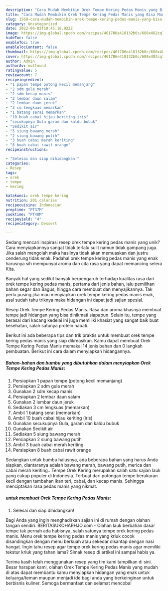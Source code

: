 ```yaml
---
description: "Cara Mudah Membikin Orek Tempe Kering Pedas Manis yang Bisa Manjain Lidah"
title: "Cara Mudah Membikin Orek Tempe Kering Pedas Manis yang Bisa Manjain Lidah"
slug: 1568-cara-mudah-membikin-orek-tempe-kering-pedas-manis-yang-bisa-manjain-lidah
category: Uncategorized
date: 2022-06-02T10:45:18.922Z
image: https://img-global.cpcdn.com/recipes/461786e418132b0c/680x482cq70/orek-tempe-kering-pedas-manis-foto-resep-utama.jpg
hideToc: false
enableToc: true
enableTocContent: false
thumbnail: https://img-global.cpcdn.com/recipes/461786e418132b0c/680x482cq70/orek-tempe-kering-pedas-manis-foto-resep-utama.jpg
cover: https://img-global.cpcdn.com/recipes/461786e418132b0c/680x482cq70/orek-tempe-kering-pedas-manis-foto-resep-utama.jpg
author: Admin
authorAv: notfound
ratingvalue: 5
reviewcount: 7
recipeingredient:
- "1 papan tempe potong kecil memanjang"
- "2 sdm gula merah"
- "2 sdm kecap manis"
- "2 lembar daun salam"
- "2 lembar daun jeruk"
- "3 cm lengkuas memarkan"
- "1 batang serai memarkan"
- "10 buah cabai hijau keriting iris"
- "secukupnya Gula garam dan kaldu bubuk"
- "Sedikit air"
- "5 siung bawang merah"
- "2 siung bawang putih"
- "3 buah cabai merah keriting"
- "8 buah cabai rawit orange"
recipeinstructions:

- "Selesai dan siap dihidangkan!"
categories:
- Resep
tags:
- orek
- tempe
- kering

katakunci: orek tempe kering 
nutrition: 201 calories
recipecuisine: Indonesian
preptime: "PT37M"
cooktime: "PT48M"
recipeyield: "4"
recipecategory: Dessert

---
```





Sedang mencari inspirasi resep orek tempe kering pedas manis yang unik? Cara menyiapkannya sangat tidak terlalu sulit namun tidak gampang juga. Jika salah mengolah maka hasilnya tidak akan memuaskan dan justru cenderung tidak enak. Padahal orek tempe kering pedas manis yang enak harusnya sih mempunyai aroma dan cita rasa yang dapat memancing selera Kita.





Banyak hal yang sedikit banyak berpengaruh terhadap kualitas rasa dari orek tempe kering pedas manis, pertama dari jenis bahan, lalu pemilihan bahan segar dan Bagus, hingga cara membuat dan menyajikannya. Tak perlu pusing jika mau menyiapkan orek tempe kering pedas manis enak,      asal sudah tahu triknya maka hidangan ini dapat jadi sajian spesial.














Resep Orek Tempe Kering Pedas Manis. Rasa dan aroma khasnya membuat tempe jadi hidangan yang bisa dinikmati siapapun. Selain itu, tempe yang berasal dari kacang kedelai ini juga memiliki khasiat yang sangat baik buat kesehatan, salah satunya protein nabati.






Berikut ini ada beberapa tips dan trik praktis untuk membuat orek tempe kering pedas manis yang siap dikreasikan. Kamu dapat membuat Orek Tempe Kering Pedas Manis memakai 14 jenis bahan dan 0 langkah pembuatan. Berikut ini cara dalam menyiapkan hidangannya.

<!--inarticleads1-->

##### Bahan-bahan dan bumbu yang dibutuhkan dalam menyiapkan Orek Tempe Kering Pedas Manis:

1. Persiapkan 1 papan tempe (potong kecil memanjang)
1. Persiapkan 2 sdm gula merah
1. Gunakan 2 sdm kecap manis
1. Persiapkan 2 lembar daun salam
1. Gunakan 2 lembar daun jeruk
1. Sediakan 3 cm lengkuas (memarkan)
1. Ambil 1 batang serai (memarkan)
1. Ambil 10 buah cabai hijau keriting (iris)
1. Gunakan secukupnya Gula, garam dan kaldu bubuk
1. Gunakan Sedikit air
1. Sediakan 5 siung bawang merah
1. Persiapkan 2 siung bawang putih
1. Ambil 3 buah cabai merah keriting
1. Persiapkan 8 buah cabai rawit orange


Sedangkan untuk bumbu halusnya, ada beberapa bahan yang harus Anda siapkan, diantaranya adalah bawang merah, bawang putih, merica dan cabai merah keriting.. Tempe Orek Kering merupakan salah satu sajian lauk yang cukup populer di Indonesia. Terbuat dari potongan tempe berukuran kecil dengan tambahan ikan teri, cabai, dan kecap manis. Sehingga menciptakan rasa pedas manis yang nikmat. 

<!--inarticleads2-->

#####  untuk membuat Orek Tempe Kering Pedas Manis:


1. Selesai dan siap dihidangkan!

Bagi Anda yang ingin menghadirkan sajian ini di rumah dengan olahan tangan sendiri. BERITASUKOHARHJO.com - Olahan lauk berbahan dasar tempe tak pernah ada habisnya, salah satunya tempe orek kering pedas manis. Menu orek tempe kering pedas manis yang kriuk cocok disandingkan dengan menu berkuah atau sekedar disantap dengan nasi hangat. Ingin tahu resep agar tempe orek kering pedas manis agar memiliki tekstur kriuk yang tahan lama? Simak resep di artikel ini sampai habis ya. 

Terima kasih telah menggunakan resep yang tim kami tampilkan di sini. Besar harapan kami, olahan Orek Tempe Kering Pedas Manis yang mudah di atas dapat membantu kamu menyiapkan hidangan yang enak untuk keluarga/teman maupun menjadi ide bagi anda yang berkeinginan untuk berbisnis kuliner. Semoga bermanfaat dan selamat mencoba!
